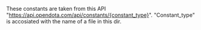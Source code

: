 These constants are taken from this API "https://api.opendota.com/api/constants/{constant_type}".
"Constant_type" is accosiated with the name of a file in this dir.